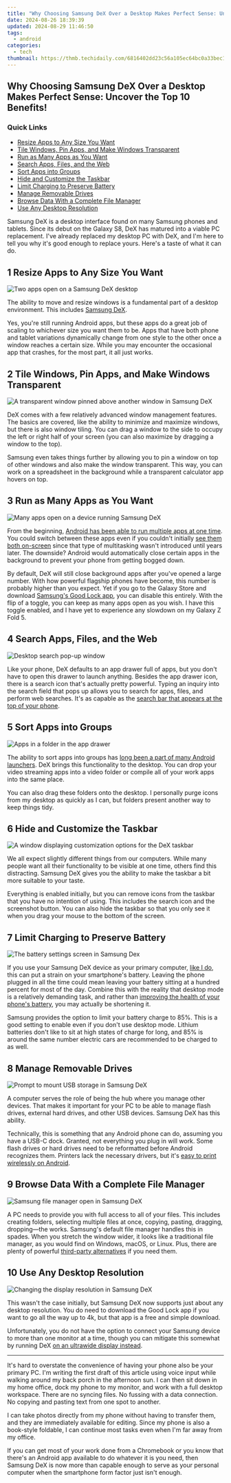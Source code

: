 ```yaml
---
title: "Why Choosing Samsung DeX Over a Desktop Makes Perfect Sense: Uncover the Top 10 Benefits!"
date: 2024-08-26 18:39:39
updated: 2024-08-29 11:46:50
tags:
  - android
categories:
  - tech
thumbnail: https://thmb.techidaily.com/6816402dd23c56a105ec64bc0a33bec17942a9ec34c261fc2115b1bb0464ace8.jpg
---
```


## Why Choosing Samsung DeX Over a Desktop Makes Perfect Sense: Uncover the Top 10 Benefits!

### Quick Links

* [Resize Apps to Any Size You Want](https://driver-download.techidaily.com/new-release-download-the-most-recent-amd-radeon-pro-w5700-drivers-for-windows-11107/)
* [Tile Windows, Pin Apps, and Make Windows Transparent](https://phone-solutions.techidaily.com/best-android-data-recovery-undelete-lost-messages-from-vivo-y28-5g-by-fonelab-android-recover-messages/)
* [Run as Many Apps as You Want](https://win11-tips.techidaily.com/adjusting-start-screen-links-in-win11s-options/)
* [Search Apps, Files, and the Web](https://youtube-docs.techidaily.com/ed-in-2024-deciphering-the-differences-between-youtubes-and-dailymentions/)
* [Sort Apps into Groups](https://youtube-web.techidaily.com/24-dont-miss-these-youtube-seo-tools-to-boost-your-video/)
* [Hide and Customize the Taskbar](https://video-screen-grab.techidaily.com/2024-approved-pro-mac-and-pc-screen-capture-experts/)
* [Limit Charging to Preserve Battery](https://win-blog.techidaily.com/tips-and-solutions-preventing-darkest-dungeon-2-from-freezing-and-closing-windows/)
* [Manage Removable Drives](https://extra-information.techidaily.com/new-boosting-engagement-tactics-for-great-instagram-reels/)
* [Browse Data With a Complete File Manager](https://remote-screen-capture.techidaily.com/updated-2024-approved-superior-software-packages-to-improve-webcam-videos/)
* [Use Any Desktop Resolution](https://fox-http.techidaily.com/updated-in-2024-10-top-ai-tools-to-invent-unique-podcast-names-online/)

 Samsung DeX is a desktop interface found on many Samsung phones and tablets. Since its debut on the Galaxy S8, DeX has matured into a viable PC replacement. I've already replaced my desktop PC with DeX, and I'm here to tell you why it's good enough to replace yours. Here's a taste of what it can do.

## 1  Resize Apps to Any Size You Want 

![Two apps open on a Samsung DeX desktop](https://static1.howtogeekimages.com/wordpress/wp-content/uploads/2024/03/samsung-dex-gallery-auxio.jpg) 

 The ability to move and resize windows is a fundamental part of a desktop environment. This includes [Samsung DeX](https://youtube-video-recordings.techidaily.com/earning-strategies-for-successful-youtube-shorts-what-you-need-and-how-much-in-2024/).

 Yes, you're still running Android apps, but these apps do a great job of scaling to whichever size you want them to be. Apps that have both phone and tablet variations dynamically change from one style to the other once a window reaches a certain size. While you may encounter the occasional app that crashes, for the most part, it all just works.

## 2  Tile Windows, Pin Apps, and Make Windows Transparent 

![A transparent window pinned above another window in Samsung DeX](https://static1.howtogeekimages.com/wordpress/wp-content/uploads/2024/03/samsung-dex-pin-window-transparent.jpg) 

 DeX comes with a few relatively advanced window management features. The basics are covered, like the ability to minimize and maximize windows, but there is also window tiling. You can drag a window to the side to occupy the left or right half of your screen (you can also maximize by dragging a window to the top).

 Samsung even takes things further by allowing you to pin a window on top of other windows and also make the window transparent. This way, you can work on a spreadsheet in the background while a transparent calculator app hovers on top.

## 3  Run as Many Apps as You Want 

![Many apps open on a device running Samsung DeX](https://static1.howtogeekimages.com/wordpress/wp-content/uploads/2024/03/samsung-dex-many-windows.jpg) 

 From the beginning, [Android has been able to run multiple apps at one time](https://fox-blue.techidaily.com/updated-2024-approved-unpacking-virtual-reality-its-upside-and-downside/). You could switch between these apps even if you couldn't initially [see them both on-screen](https://screen-sharing-recording.techidaily.com/updated-2024-approved-budget-game-design-tools-and-software-for-aspiring-developers/) since that type of multitasking wasn't introduced until years later. The downside? Android would automatically close certain apps in the background to prevent your phone from getting bogged down.

 By default, DeX will still close background apps after you've opened a large number. With how powerful flagship phones have become, this number is probably higher than you expect. Yet if you go to the Galaxy Store and download [Samsung's Good Lock app](https://extra-skills.techidaily.com/in-2024-metaverse-mastery-rapidly-assemble-your-digital-self/), you can disable this entirely. With the flip of a toggle, you can keep as many apps open as you wish. I have this toggle enabled, and I have yet to experience any slowdown on my Galaxy Z Fold 5.

## 4  Search Apps, Files, and the Web 

![Desktop search pop-up window](https://static1.howtogeekimages.com/wordpress/wp-content/uploads/2024/03/samsung-dex-desktop-search.jpg) 

 Like your phone, DeX defaults to an app drawer full of apps, but you don't have to open this drawer to launch anything. Besides the app drawer icon, there is a search icon that's actually pretty powerful. Typing an inquiry into the search field that pops up allows you to search for apps, files, and perform web searches. It's as capable as the [search bar that appears at the top of your phone](https://location-social.techidaily.com/how-to-send-and-fake-live-location-on-facebook-messenger-of-your-tecno-pova-5-pro-drfone-by-drfone-virtual-android/).

## 5  Sort Apps into Groups 

![Apps in a folder in the app drawer](https://static1.howtogeekimages.com/wordpress/wp-content/uploads/2024/03/samsung-dex-video-folder.jpg) 

 The ability to sort apps into groups has [long been a part of many Android launchers](https://facebook.techidaily.com/masterful-search-navigate-to-facebook-group-and-profile-links/). DeX brings this functionality to the desktop. You can drop your video streaming apps into a video folder or compile all of your work apps into the same place.

 You can also drag these folders onto the desktop. I personally purge icons from my desktop as quickly as I can, but folders present another way to keep things tidy.

## 6  Hide and Customize the Taskbar 

![A window displaying customization options for the DeX taskbar](https://static1.howtogeekimages.com/wordpress/wp-content/uploads/2024/03/samsung-dex-hide-taskbar.jpg) 

 We all expect slightly different things from our computers. While many people want all their functionality to be visible at one time, others find this distracting. Samsung DeX gives you the ability to make the taskbar a bit more suitable to your taste.

 Everything is enabled initially, but you can remove icons from the taskbar that you have no intention of using. This includes the search icon and the screenshot button. You can also hide the taskbar so that you only see it when you drag your mouse to the bottom of the screen.

## 7  Limit Charging to Preserve Battery 

![The battery settings screen in Samsung Dex](https://static1.howtogeekimages.com/wordpress/wp-content/uploads/2024/03/samsung-dex-protect-battery.jpg) 

 If you use your Samsung DeX device as your primary computer, [like I do](https://activate-lock.techidaily.com/in-2024-icloud-unlocker-download-unlock-icloud-lock-for-your-iphone-6-by-drfone-ios/), this can put a strain on your smartphone's battery. Leaving the phone plugged in all the time could mean leaving your battery sitting at a hundred percent for most of the day. Combine this with the reality that desktop mode is a relatively demanding task, and rather than [improving the health of your phone's battery](https://review-topics.techidaily.com/how-to-change-location-on-facebook-dating-for-your-infinix-gt-10-pro-drfone-by-drfone-virtual-android/), you may actually be shortening it.

 Samsung provides the option to limit your battery charge to 85%. This is a good setting to enable even if you don't use desktop mode. Lithium batteries don't like to sit at high states of charge for long, and 85% is around the same number electric cars are recommended to be charged to as well.

## 8  Manage Removable Drives 

![Prompt to mount USB storage in Samsung DeX](https://static1.howtogeekimages.com/wordpress/wp-content/uploads/2024/03/samsung-dex-usb-storage.jpg) 

 A computer serves the role of being the hub where you manage other devices. That makes it important for your PC to be able to manage flash drives, external hard drives, and other USB devices. Samsung DeX has this ability.

 Technically, this is something that any Android phone can do, assuming you have a USB-C dock. Granted, not everything you plug in will work. Some flash drives or hard drives need to be reformatted before Android recognizes them. Printers lack the necessary drivers, but it's [easy to print wirelessly on Android](https://extra-hints.techidaily.com/in-2024-complete-reference-for-navigating-telegram-web-applications/).

## 9  Browse Data With a Complete File Manager 

![Samsung file manager open in Samsung DeX](https://static1.howtogeekimages.com/wordpress/wp-content/uploads/2024/03/samsung-dex-file-manager.jpg) 

 A PC needs to provide you with full access to all of your files. This includes creating folders, selecting multiple files at once, copying, pasting, dragging, dropping—the works. Samsung's default file manager handles this in spades. When you stretch the window wider, it looks like a traditional file manager, as you would find on Windows, macOS, or Linux. Plus, there are plenty of powerful [third-party alternatives](https://extra-lessons.techidaily.com/new-beyond-imagination-the-best-sci-fi-metaverse-films-for-adventurers/) if you need them.

## 10  Use Any Desktop Resolution 

![Changing the display resolution in Samsung DeX](https://static1.howtogeekimages.com/wordpress/wp-content/uploads/2024/03/samsung-dex-display-resolution.jpg) 

 This wasn't the case initially, but Samsung DeX now supports just about any desktop resolution. You do need to download the Good Lock app if you want to go all the way up to 4k, but that app is a free and simple download.

 Unfortunately, you do not have the option to connect your Samsung device to more than one monitor at a time, though you can mitigate this somewhat by running DeX [on an ultrawide display instead](https://snapchat-videos.techidaily.com/in-2024-the-perfect-method-for-saving-camera-images-on-snapchat/).

---

 It's hard to overstate the convenience of having your phone also be your primary PC. I'm writing the first draft of this article using voice input while walking around my back porch in the afternoon sun. I can then sit down in my home office, dock my phone to my monitor, and work with a full desktop workspace. There are no syncing files. No fussing with a data connection. No copying and pasting text from one spot to another.

 I can take photos directly from my phone without having to transfer them, and they are immediately available for editing. Since my phone is also a book-style foldable, I can continue most tasks even when I'm far away from my office.

 If you can get most of your work done from a Chromebook or you know that there's an Android app available to do whatever it is you need, then Samsung DeX is now more than capable enough to serve as your personal computer when the smartphone form factor just isn't enough.

<ins class="adsbygoogle"
     style="display:block"
     data-ad-format="autorelaxed"
     data-ad-client="ca-pub-7571918770474297"
     data-ad-slot="1223367746"></ins>



<ins class="adsbygoogle"
     style="display:block"
     data-ad-client="ca-pub-7571918770474297"
     data-ad-slot="8358498916"
     data-ad-format="auto"
     data-full-width-responsive="true"></ins>
